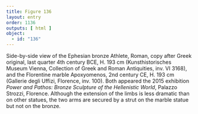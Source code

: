 ```yaml
---
title: Figure 136
layout: entry
order: 1136
outputs: [ html ]
object:
  - id: "136"
---
```


Side-by-side view of the Ephesian bronze Athlete, Roman, copy after Greek original, last quarter 4th century BCE, H. 193 cm (Kunsthistorisches Museum Vienna, Collection of Greek and Roman Antiquities, inv. VI 3168), and the Florentine marble Apoxyomenos, 2nd century CE, H. 193 cm (Gallerie degli Uffizi, Florence, inv. 100). Both appeared the 2015 exhibition *Power and Pathos: Bronze Sculpture of the Hellenistic World*, Palazzo Strozzi, Florence. Although the extension of the limbs is less dramatic than on other statues, the two arms are secured by a strut on the marble statue but not on the bronze.
